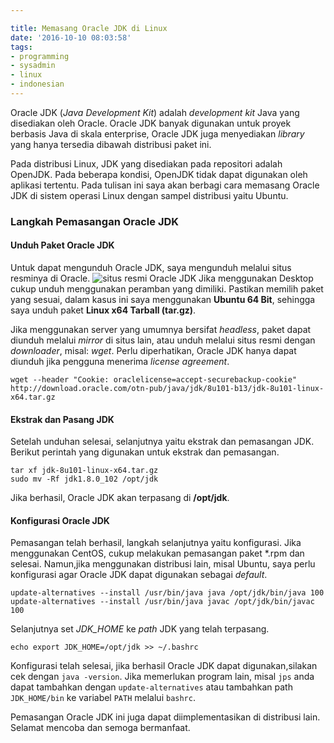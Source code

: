 ```yaml
---

title: Memasang Oracle JDK di Linux
date: '2016-10-10 08:03:58'
tags:
- programming
- sysadmin
- linux
- indonesian
---
```


Oracle JDK (*Java Development Kit*) adalah *development kit* Java yang disediakan oleh Oracle. Oracle JDK banyak digunakan untuk proyek berbasis Java di skala enterprise, Oracle JDK juga menyediakan *library* yang hanya tersedia dibawah distribusi paket ini.

Pada distribusi Linux, JDK yang disediakan pada repositori adalah OpenJDK. Pada beberapa kondisi, OpenJDK tidak dapat digunakan oleh aplikasi tertentu. Pada tulisan ini saya akan berbagi cara memasang Oracle JDK di sistem operasi Linux dengan sampel distribusi yaitu Ubuntu.

### Langkah Pemasangan Oracle JDK
#### Unduh Paket Oracle JDK
Untuk dapat mengunduh Oracle JDK, saya mengunduh melalui situs resminya di Oracle.
![situs resmi Oracle JDK](https://rizkidoank.sgp1.digitaloceanspaces.com/rizkidoank/images/2016/10/jdk_01.jpeg)
Jika menggunakan Desktop cukup unduh menggunakan peramban yang dimiliki. Pastikan memilih paket yang sesuai, dalam kasus ini saya menggunakan **Ubuntu 64 Bit**, sehingga saya unduh paket **Linux x64 Tarball (tar.gz)**.

Jika menggunakan server yang umumnya bersifat *headless*, paket dapat diunduh melalui *mirror* di situs lain, atau unduh melalui situs resmi dengan *downloader*, misal: *wget*. Perlu diperhatikan, Oracle JDK hanya dapat diunduh jika pengguna menerima *license agreement*.

    wget --header "Cookie: oraclelicense=accept-securebackup-cookie" http://download.oracle.com/otn-pub/java/jdk/8u101-b13/jdk-8u101-linux-x64.tar.gz

#### Ekstrak dan Pasang JDK
Setelah unduhan selesai, selanjutnya yaitu ekstrak dan pemasangan JDK. Berikut perintah yang digunakan untuk ekstrak dan pemasangan.

    tar xf jdk-8u101-linux-x64.tar.gz
    sudo mv -Rf jdk1.8.0_102 /opt/jdk
    
Jika berhasil, Oracle JDK akan terpasang di **/opt/jdk**.
#### Konfigurasi Oracle JDK
Pemasangan telah berhasil, langkah selanjutnya yaitu konfigurasi. Jika menggunakan CentOS, cukup melakukan pemasangan paket \*.rpm dan selesai. Namun,jika menggunakan distribusi lain, misal Ubuntu, saya perlu konfigurasi agar Oracle JDK dapat digunakan sebagai *default*.
  
    update-alternatives --install /usr/bin/java java /opt/jdk/bin/java 100
    update-alternatives --install /usr/bin/java javac /opt/jdk/bin/javac 100

Selanjutnya set *JDK_HOME* ke *path* JDK yang telah terpasang.

    echo export JDK_HOME=/opt/jdk >> ~/.bashrc
Konfigurasi telah selesai, jika berhasil Oracle JDK dapat digunakan,silakan cek dengan `java -version`. Jika memerlukan program lain, misal `jps` anda dapat tambahkan dengan `update-alternatives` atau tambahkan path `JDK_HOME/bin` ke variabel `PATH` melalui `bashrc`.

Pemasangan Oracle JDK ini juga dapat diimplementasikan di distribusi lain. Selamat mencoba dan semoga bermanfaat.